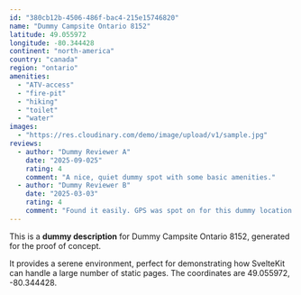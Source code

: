 ```yaml
---
id: "380cb12b-4506-486f-bac4-215e15746820"
name: "Dummy Campsite Ontario 8152"
latitude: 49.055972
longitude: -80.344428
continent: "north-america"
country: "canada"
region: "ontario"
amenities:
  - "ATV-access"
  - "fire-pit"
  - "hiking"
  - "toilet"
  - "water"
images:
  - "https://res.cloudinary.com/demo/image/upload/v1/sample.jpg"
reviews:
  - author: "Dummy Reviewer A"
    date: "2025-09-025"
    rating: 4
    comment: "A nice, quiet dummy spot with some basic amenities."
  - author: "Dummy Reviewer B"
    date: "2025-03-03"
    rating: 4
    comment: "Found it easily. GPS was spot on for this dummy location."
---
```


This is a **dummy description** for Dummy Campsite Ontario 8152, generated for the proof of concept.

It provides a serene environment, perfect for demonstrating how SvelteKit can handle a large number of static pages. The coordinates are 49.055972, -80.344428.
